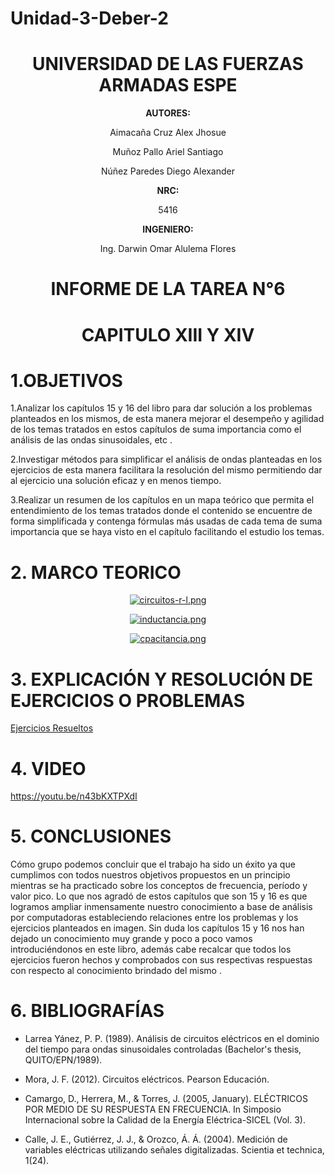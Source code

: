 # Unidad-3-Deber-2

<div align="center">

# UNIVERSIDAD DE LAS FUERZAS ARMADAS ESPE

**AUTORES:**

Aimacaña Cruz Alex Jhosue

Muñoz Pallo Ariel Santiago

Núñez Paredes Diego Alexander

**NRC:**
  
5416

**INGENIERO:**

Ing. Darwin Omar Alulema Flores

# INFORME DE LA TAREA N°6

# CAPITULO XIII Y XIV
  
</div>

# 1.OBJETIVOS

1.Analizar los capítulos 15 y 16 del libro para dar solución a los problemas planteados en los mismos, de esta manera mejorar el desempeño y agilidad de los temas tratados en estos capítulos de suma importancia como el análisis de las ondas sinusoidales, etc .

2.Investigar métodos para simplificar el análisis de ondas planteadas en los ejercicios de esta manera facilitara la resolución del mismo permitiendo dar al ejercicio una solución eficaz y en menos tiempo.

3.Realizar un resumen de los capítulos en un mapa teórico que permita el entendimiento de los temas tratados donde el contenido se encuentre de forma simplificada y contenga fórmulas más usadas de cada tema de suma importancia que se haya visto en el capítulo facilitando el estudio los temas.


# 2. MARCO TEORICO

<div align="center">

  [![circuitos-r-l.png](https://i.postimg.cc/0jKVgCPH/circuitos-r-l.png)](https://postimg.cc/kR9QKKVx)
  
  [![inductancia.png](https://i.postimg.cc/VNGymDPY/inductancia.png)](https://postimg.cc/Lq1QVks7)
  
  [![cpacitancia.png](https://i.postimg.cc/jqGbDgw2/cpacitancia.png)](https://postimg.cc/MXb44YYJ)
 
  </div>
  
  
 # **3. EXPLICACIÓN Y RESOLUCIÓN DE EJERCICIOS O PROBLEMAS**
  
 [Ejercicios Resueltos](https://github.com/Jhosu115/Unidad-3-Deber-2/blob/main/Ejercicios%20capítulo%2015%20y%2016.pdf)
  
# 4. VIDEO

https://youtu.be/n43bKXTPXdI

# 5. CONCLUSIONES

Cómo grupo podemos concluir que el trabajo ha sido un éxito ya que cumplimos con todos nuestros objetivos propuestos en un principio mientras se ha practicado sobre los conceptos de frecuencia, período y valor pico. Lo que nos agradó de estos capítulos que son  15 y 16  es que logramos ampliar inmensamente  nuestro conocimiento a base de análisis por computadoras estableciendo relaciones entre los problemas y los ejercicios planteados en imagen.
Sin duda los capítulos 15 y 16 nos han dejado un conocimiento muy grande y poco a poco vamos introduciéndonos en este libro, además  cabe recalcar que todos los ejercicios fueron hechos y comprobados con sus respectivas respuestas con respecto al conocimiento brindado del mismo .

# 6. BIBLIOGRAFÍAS

* Larrea Yánez, P. P. (1989). Análisis de circuitos eléctricos en el dominio del tiempo para ondas sinusoidales controladas (Bachelor's thesis, QUITO/EPN/1989).

* Mora, J. F. (2012). Circuitos eléctricos. Pearson Educación.

* Camargo, D., Herrera, M., & Torres, J. (2005, January). ELÉCTRICOS POR MEDIO DE SU RESPUESTA EN FRECUENCIA. In Simposio Internacional sobre la Calidad de la Energía Eléctrica-SICEL (Vol. 3).

* Calle, J. E., Gutiérrez, J. J., & Orozco, Á. Á. (2004). Medición de variables eléctricas utilizando señales digitalizadas. Scientia et technica, 1(24).
